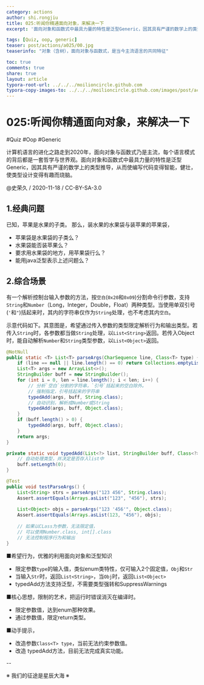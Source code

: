 ```yaml
---
category: actions
author: shi.rongjiu
title: 025:听闻你精通面向对象，来解决一下
excerpt: '面向对象和函数式中最具力量的特性是泛型Generic，因其具有严谨的数学上的类型推导，从而使编写代码变得智能，健壮，使类型设计变得有趣而烧脑。'

tags: [Quiz, oop, generic]
teaser: post/actions/a025/00.jpg
teaserinfo: "对象（含树），面向对象与函数式，是当今主流语言的共同特征"

toc: true
comments: true
share: true
layout: article
typora-root-url: ../../../moilioncircle.github.com
typora-copy-images-to: ../../../moilioncircle.github.com/images/post/actions/a025/
---
```


# 025:听闻你精通面向对象，来解决一下

#Quiz #Oop #Generic

计算机语言的进化之路走到2020年，面向对象与函数式乃是主流，每个语言模式的背后都是一套哲学与世界观。面向对象和函数式中最具力量的特性是泛型Generic，因其具有严谨的数学上的类型推导，从而使编写代码变得智能，健壮，使类型设计变得有趣而烧脑。


@史荣久 / 2020-11-18 / CC-BY-SA-3.0  

## 1.经典问题

已知，苹果是水果的子类。  那么，装水果的水果袋与装苹果的苹果袋，

 * 苹果袋是水果袋的子类么？
 * 水果袋能否装苹果么？
 * 要求用水果袋的地方，用苹果袋行么？
 * 能用java泛型表示上述问题么？

## 2.综合场景

有一个解析控制台输入参数的方法，按`空白`(`0x20`和`0x09`)分割命令行参数，支持`String`和`Number`（Long，Integer，Double，Float）两种类型。当使用单双引号(`'`和`"`)括起来时，其内的字符串仅作为`String`处理，也不考虑其内`空白`。

示意代码如下。其意图是，希望通过传入参数的类型限定解析行为和输出类型。若传入`String`时，各参数都当做`String`处理，以`List<String>`返回。若传入Object时，能自动解析`Number`和`String`类型参数，以`List<Object>`返回。

```java
@NotNull
public static <T> List<T> parseArgs(CharSequence line, Class<T> type) {
    if (line == null || line.length() == 0) return Collections.emptyList();
    List<T> args = new ArrayList<>();
    StringBuilder buff = new StringBuilder();
    for (int i = 0, len = line.length(); i < len; i++) {
        // 分析`空白`分割的字符串，`引号`括起来的空白除外。
        // 强制指定，引号括起来的字符串
        typedAdd(args, buff, String.class);
        // 自动识别，解析成Number或String
        typedAdd(args, buff, Object.class);
    }
    if (buff.length() > 0) {
        typedAdd(args, buff, Object.class);
    }
    return args;
}

private static void typedAdd(List<?> list, StringBuilder buff, Class<?> type) {
    // 自动处理类型，并决定是否存入list中
    buff.setLength(0);
}

@Test
public void testParseArgs() {
    List<String> strs = parseArgs("123 456", String.class);
    Assert.assertEquals(Arrays.asList("123", "456"), strs);
  
    List<Object> objs = parseArgs("123 '456'", Object.class);
    Assert.assertEquals(Arrays.asList(123, "456"), objs);
  
    // 如果以CLass为参数，无法限定值，
    // 可以使用Number.class, int[].class
    // 无法控制程序行为和输出​
}
```

■希望行为，优雅的利用面向对象和泛型知识

 *  限定参数`type`的输入值，类似enum类特性，仅可输入2个固定值，`Obj`和`Str`
 *  当输入`Str`时，返回`List<String>`，当`Obj`时，返回`List<Object>`
 *  typedAdd方法支持泛型，不需要类型强转和SuppressWarnings

■核心思想，限制的艺术，把运行时错误消灭在编译时。

 * 限定参数值，达到enum那种效果。
 * 通过参数值，限定return类型。

■动手提示，

 * 改造参数`Class<T> type`，当前无法约束参数值。
 * 改造 typedAdd方法，目前无法完成真实功能。

--

※ 我们的征途是星辰大海 ※

